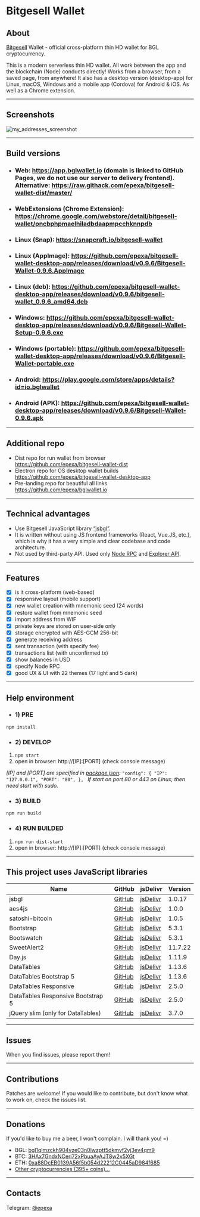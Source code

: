 # Bitgesell Wallet

## About
[Bitgesell](https://bitgesell.ca) Wallet - official сross-platform thin HD wallet for BGL cryptocurrency.

This is a modern serverless thin HD wallet.
All work between the app and the blockchain (Node) conducts directly!
Works from a browser, from a saved page, from anywhere!
It also has a desktop version (desktop-app) for Linux, macOS, Windows and a mobile app (Cordova) for Android & iOS. As well as a Chrome extension.

------------

## Screenshots

![my_addresses_screenshot](https://user-images.githubusercontent.com/2198826/102730329-54ea3c80-436f-11eb-8fb8-38790f244daa.png)

------------

## Build versions

- ### Web: https://app.bglwallet.io (domain is linked to GitHub Pages, we do not use our server to delivery frontend). Alternative: https://raw.githack.com/epexa/bitgesell-wallet-dist/master/
- ### WebExtensions (Chrome Extension): https://chrome.google.com/webstore/detail/bitgesell-wallet/pncbphpmaelhiladbdaapmpcchknnpdb
- ### Linux (Snap): https://snapcraft.io/bitgesell-wallet
- ### Linux (AppImage): https://github.com/epexa/bitgesell-wallet-desktop-app/releases/download/v0.9.6/Bitgesell-Wallet-0.9.6.AppImage
- ### Linux (deb): https://github.com/epexa/bitgesell-wallet-desktop-app/releases/download/v0.9.6/bitgesell-wallet_0.9.6_amd64.deb
- ### Windows: https://github.com/epexa/bitgesell-wallet-desktop-app/releases/download/v0.9.6/Bitgesell-Wallet-Setup-0.9.6.exe
- ### Windows (portable): https://github.com/epexa/bitgesell-wallet-desktop-app/releases/download/v0.9.6/Bitgesell-Wallet-portable.exe
- ### Android: https://play.google.com/store/apps/details?id=io.bglwallet
- ### Android (APK): https://github.com/epexa/bitgesell-wallet-desktop-app/releases/download/v0.9.6/Bitgesell-Wallet-0.9.6.apk

------------

## Additional repo
- Dist repo for run wallet from browser https://github.com/epexa/bitgesell-wallet-dist
- Electron repo for OS desktop wallet builds https://github.com/epexa/bitgesell-wallet-desktop-app
- Pre-landing repo for beautiful all links https://github.com/epexa/bglwallet.io

------------

## Technical advantages
- Use Bitgesell JavaScript library [“jsbgl”](https://github.com/bitaps-com/jsbgl).
- It is written without using JS frontend frameworks (React, Vue.JS, etc.), which is why it has a very simple and clear codebase and code architecture.
- Not used by third-party API. Used only [Node RPC](https://rpc.bglwallet.io) and [Explorer API](https://bgl.bitaps.com).

------------

## Features
- [x] is it cross-platform (web-based)
- [x] responsive layout (mobile support)
- [x] new wallet creation with mnemonic seed (24 words)
- [x] restore wallet from mnemonic seed
- [x] import address from WIF
- [x] private keys are stored on user-side only
- [x] storage encrypted with AES-GCM 256-bit
- [x] generate receiving address
- [x] sent transaction (with specify fee)
- [x] transactions list (with unconfirmed tx)
- [x] show balances in USD
- [x] specify Node RPC
- [x] good UX & UI with 22 themes (17 light and 5 dark)

------------

## Help environment

- ### 1) PRE
`npm install`

- ### 2) DEVELOP
1. `npm start`
2. open in browser: http://[IP]:[PORT] (check console message)

*[IP] and [PORT] are specified in [package.json](package.json#L12):*
`"config": {
    "IP": "127.0.0.1",
    "PORT": "80",
  },
`
*If start on port 80 or 443 on Linux, then need start with sudo.*

- ### 3) BUILD
`npm run build`

- ### 4) RUN BUILDED
1. `npm run dist-start`
2. open in browser: http://[IP]:[PORT] (check console message)

------------

## This project uses JavaScript libraries
| Name | GitHub | jsDelivr | Version |
|------|--------|----------|---------|
| jsbgl | [GitHub](https://github.com/bitaps-com/jsbgl) | [jsDelivr](https://www.jsdelivr.com/package/npm/jsbgl?path=dist) | 1.0.17
| aes4js | [GitHub](https://github.com/rndme/aes4js) | [jsDelivr](https://www.jsdelivr.com/package/npm/aes4js?tab=files) | 1.0.0
| satoshi-bitcoin | [GitHub](https://github.com/dawsbot/satoshi-bitcoin) | [jsDelivr](https://www.jsdelivr.com/package/npm/satoshi-bitcoin?tab=files) | 1.0.5
| Bootstrap | [GitHub](https://github.com/twbs/bootstrap) | [jsDelivr](https://www.jsdelivr.com/package/npm/bootstrap?tab=files&path=dist) | 5.3.1
| Bootswatch | [GitHub](https://github.com/thomaspark/bootswatch) | [jsDelivr](https://www.jsdelivr.com/package/npm/bootswatch?path=dist%2Fflatly) | 5.3.1 |
| SweetAlert2 | [GitHub](https://github.com/sweetalert2/sweetalert2) | [jsDelivr](https://www.jsdelivr.com/package/npm/sweetalert2?path=dist) | 11.7.22
| Day.js | [GitHub](https://github.com/iamkun/dayjs) | [jsDelivr](https://www.jsdelivr.com/package/npm/dayjs?tab=files) | 1.11.9
| DataTables | [GitHub](https://github.com/DataTables/DataTablesSrc) | [jsDelivr](https://www.jsdelivr.com/package/npm/datatables.net?path=js&tab=files) | 1.13.6
| DataTables Bootstrap 5 | [GitHub](https://github.com/DataTables/Dist-DataTables-Bootstrap5) | [jsDelivr](https://www.jsdelivr.com/package/npm/datatables.net-bs5?tab=files) | 1.13.6
| DataTables Responsive | [GitHub](https://github.com/DataTables/Responsive) | [jsDelivr](https://www.jsdelivr.com/package/npm/datatables.net-responsive?path=js&tab=files) | 2.5.0
| DataTables Responsive Bootstrap 5 | [GitHub](https://github.com/DataTables/Dist-DataTables-Responsive-Bootstrap4) | [jsDelivr](https://www.jsdelivr.com/package/npm/datatables.net-responsive-bs5?tab=files) | 2.5.0
| jQuery slim (only for DataTables) | [GitHub](https://github.com/jquery/jquery) | [jsDelivr](https://www.jsdelivr.com/package/npm/jquery?path=dist&tab=files) | 3.7.0

------------

## Issues

When you find issues, please report them!

------------

## Contributions

Patches are welcome! If you would like to contribute, but don't know what to work on, check the issues list.

------------

## Donations

If you'd like to buy me a beer, I won't complain. I will thank you! =)
- BGL: [bgl1qlmzckh904vze03n0lwzptt5dkmvf2vj3ev4qm9](bgl:bgl1qlmzckh904vze03n0lwzptt5dkmvf2vj3ev4qm9)
- BTC: [3HAx7GndxNCeri72xPbuaAyAJT8w2v5XGt](btc:3HAx7GndxNCeri72xPbuaAyAJT8w2v5XGt)
- ETH: [0xa88DcEB0139A56f5b054d22212C0445aD984f685](ethereum:0xa88DcEB0139A56f5b054d22212C0445aD984f685)
- [Other cryptocurrencies (395+ coins)...](https://coinswitch.co/?ref=LLBEOO8IZD)

------------

## Contacts

Telegram: [@epexa](https://t.me/epexa)
